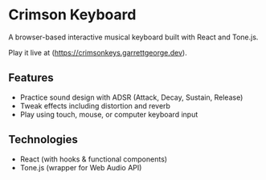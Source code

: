 # Crimson Keyboard

A browser-based interactive musical keyboard built with React and Tone.js.

Play it live at (https://crimsonkeys.garrettgeorge.dev).

## Features

- Practice sound design with ADSR (Attack, Decay, Sustain, Release)
- Tweak effects including distortion and reverb
- Play using touch, mouse, or computer keyboard input

## Technologies

- React (with hooks & functional components)
- Tone.js (wrapper for Web Audio API)
